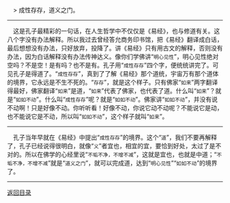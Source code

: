 &emsp;> 成性存存，道义之门。
___
&emsp;这是孔子最精彩的一句话，在人生哲学中不仅仅是《易经》，也与修道有关。这八个字没有办法解释。所以我过去曾经答允商务印书馆，把《易经》翻译成白话，最后想想没有办法，只好放弃，投降了。讲《易经》只有用古文的解释，否则没有办法，因为白话解释没有办法传神达义。像你们学佛讲“``明心见性``”，明心见性绝对空吗？不是空！是有吗？也不是有。孔子用“``成性存存``”四个字，便统统讲完了。可见孔子是得道了。“``成性存存``”，真到了了解《易经》那个道统，宇宙万有那个道体的境界，它永远是不生不死的。“``存存``”，就是这个样子。只有佛家“``如来``”两字翻译得最好，佛家翻译“``如来``”是道，“``如来``”代表了佛家，也代表了道。什么叫“``如来``”？就是“``如如不动``”。什么叫“``成性存存``”呢？就是“``如如不动``”。佛家讲“``如如不动``”，并没有说不动啊！只是好像不动。你听听看！好像不动，你说它动不动呢？不能说它是动，也不能说它是不动，所以叫“``如如不动``”，这个样子就叫“``如来``”。
___
&emsp;孔子当年早就在《易经》中提出“``成性存存``”的境界。这个“``道``”，我们不要再解释了，孔子已经说得很明白，就像“``义``”者宜也，相宜的宜，要恰到好处，太过了是不对的。所以在佛学的心经里说“``不垢不净，不增不减``”，这就是宜也，也就是中道；“``不垢不净，不增不减``”就是“``道义之门``”，就可以完成道，达到“``明心见性``”“``如如不动``”的境界了。
___
[返回目录](../../master/README.md#目录)